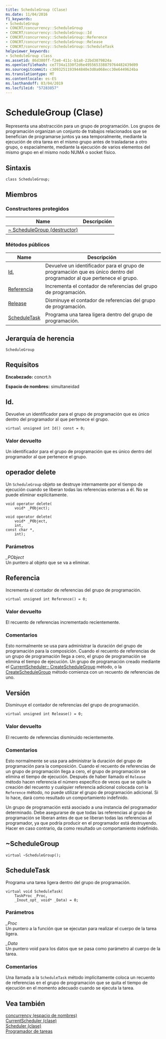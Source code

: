 ```yaml
---
title: ScheduleGroup (Clase)
ms.date: 11/04/2016
f1_keywords:
- ScheduleGroup
- CONCRT/concurrency::ScheduleGroup
- CONCRT/concurrency::ScheduleGroup::Id
- CONCRT/concurrency::ScheduleGroup::Reference
- CONCRT/concurrency::ScheduleGroup::Release
- CONCRT/concurrency::ScheduleGroup::ScheduleTask
helpviewer_keywords:
- ScheduleGroup class
ms.assetid: 86d380ff-f2e8-411c-b1a8-22bd3079824a
ms.openlocfilehash: ce7734a1330f2d6e495565338879764482439d09
ms.sourcegitcommit: c3093251193944840e3d0a068ecc30e6449624ba
ms.translationtype: MT
ms.contentlocale: es-ES
ms.lasthandoff: 03/04/2019
ms.locfileid: "57283857"
---
```

# <a name="schedulegroup-class"></a>ScheduleGroup (Clase)

Representa una abstracción para un grupo de programación. Los grupos de programación organizan un conjunto de trabajos relacionados que se benefician de programarse juntos ya sea temporalmente, mediante la ejecución de otra tarea en el mismo grupo antes de trasladarse a otro grupo, o espacialmente, mediante la ejecución de varios elementos del mismo grupo en el mismo nodo NUMA o socket físico.

## <a name="syntax"></a>Sintaxis

```
class ScheduleGroup;
```

## <a name="members"></a>Miembros

### <a name="protected-constructors"></a>Constructores protegidos

|Name|Descripción|
|----------|-----------------|
|[~ ScheduleGroup (destructor)](#dtor)||

### <a name="public-methods"></a>Métodos públicos

|Name|Descripción|
|----------|-----------------|
|[Id.](#id)|Devuelve un identificador para el grupo de programación que es único dentro del programador al que pertenece el grupo.|
|[Referencia](#reference)|Incrementa el contador de referencias del grupo de programación.|
|[Release](#release)|Disminuye el contador de referencias del grupo de programación.|
|[ScheduleTask](#scheduletask)|Programa una tarea ligera dentro del grupo de programación.|

## <a name="inheritance-hierarchy"></a>Jerarquía de herencia

`ScheduleGroup`

## <a name="requirements"></a>Requisitos

**Encabezado:** concrt.h

**Espacio de nombres:** simultaneidad

##  <a name="id"></a> Id.

Devuelve un identificador para el grupo de programación que es único dentro del programador al que pertenece el grupo.

```
virtual unsigned int Id() const = 0;
```

### <a name="return-value"></a>Valor devuelto

Un identificador para el grupo de programación que es único dentro del programador al que pertenece el grupo.

##  <a name="operator_delete"></a> operador delete

Un `ScheduleGroup` objeto se destruye internamente por el tiempo de ejecución cuando se liberan todas las referencias externas a él. No se puede eliminar explícitamente.

```
void operator delete(
    void* _PObject);

void operator delete(
    void* _PObject,
    int,
const char *,
    int);
```

### <a name="parameters"></a>Parámetros

*_PObject*<br/>
Un puntero al objeto que se va a eliminar.

##  <a name="reference"></a> Referencia

Incrementa el contador de referencias del grupo de programación.

```
virtual unsigned int Reference() = 0;
```

### <a name="return-value"></a>Valor devuelto

El recuento de referencias incrementado recientemente.

### <a name="remarks"></a>Comentarios

Esto normalmente se usa para administrar la duración del grupo de programación para la composición. Cuando el recuento de referencias de un grupo de programación llega a cero, el grupo de programación se elimina el tiempo de ejecución. Un grupo de programación creado mediante el [CurrentScheduler:: CreateScheduleGroup](currentscheduler-class.md#createschedulegroup) método, o la [CreateScheduleGroup](scheduler-class.md#createschedulegroup) método comienza con un recuento de referencias de uno.

##  <a name="release"></a> Versión

Disminuye el contador de referencias del grupo de programación.

```
virtual unsigned int Release() = 0;
```

### <a name="return-value"></a>Valor devuelto

El recuento de referencias disminuido recientemente.

### <a name="remarks"></a>Comentarios

Esto normalmente se usa para administrar la duración del grupo de programación para la composición. Cuando el recuento de referencias de un grupo de programación llega a cero, el grupo de programación se elimina el tiempo de ejecución. Después de haber llamado el `Release` método hacen referencia el número específico de veces que se quite la creación del recuento y cualquier referencia adicional colocada con la `Reference` método, no puede utilizar el grupo de programación adicional. Si lo hace, dará como resultado un comportamiento indefinido.

Un grupo de programación está asociado a una instancia del programador determinado. Debe asegurarse de que todas las referencias al grupo de programación se liberan antes de que se liberan todas las referencias al programador, ya que podría producir en el programador está destruyendo. Hacer en caso contrario, da como resultado un comportamiento indefinido.

##  <a name="dtor"></a> ~ScheduleGroup

```
virtual ~ScheduleGroup();
```

##  <a name="scheduletask"></a> ScheduleTask

Programa una tarea ligera dentro del grupo de programación.

```
virtual void ScheduleTask(
    TaskProc _Proc,
    _Inout_opt_ void* _Data) = 0;
```

### <a name="parameters"></a>Parámetros

*_Proc*<br/>
Un puntero a la función que se ejecutan para realizar el cuerpo de la tarea ligera.

*_Data*<br/>
Un puntero void para los datos que se pasa como parámetro al cuerpo de la tarea.

### <a name="remarks"></a>Comentarios

Una llamada a la `ScheduleTask` método implícitamente coloca un recuento de referencias en el grupo de programación que se quita el tiempo de ejecución en el momento adecuado cuando se ejecuta la tarea.

## <a name="see-also"></a>Vea también

[concurrency (espacio de nombres)](concurrency-namespace.md)<br/>
[CurrentScheduler (clase)](currentscheduler-class.md)<br/>
[Scheduler (clase)](scheduler-class.md)<br/>
[Programador de tareas](../../../parallel/concrt/task-scheduler-concurrency-runtime.md)
